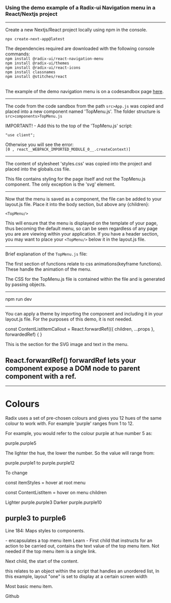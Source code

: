 ### Using the demo example of a Radix-ui Navigation menu in a React/Nextjs project
---  

Create a new Nextjs/React project locally using npm in the console.

`npx create-next-app@latest`

The dependencies required are downloaded with the following console commands:<br>
`npm install @radix-ui/react-navigation-menu`<br>
`npm install @radix-ui/themes`<br>
`npm install @radix-ui/react-icons`<br>
`npm install classnames`<br>
`npm install @stitches/react`<br>
<br>

The example of the demo navigation menu is on a codesandbox page [here](https://codesandbox.io/p/sandbox/radix-ui-nav-menu-8r4sx4?file=%2Fsrc%2FApp.js).

-------------------------------------------------

The code from the code sandbox from the path `src>App.js` was copied and placed into a new component named 'TopMenu.js'.
The folder structure is `src>components>TopMenu.js`<br>

IMPORTANT! - Add this to the top of the 'TopMenu.js' script:<br>

`"use client";`<br>

Otherwise you will see the error:<br>
`[0 , react__WEBPACK_IMPORTED_MODULE_0__.createContext)]`

-------------------------------------------------------


The content of stylesheet 'styles.css' was copied into the project and placed into the globals.css file.

This file contains styling for the page itself and not the TopMenu.js component. The only exception is the 'svg' element.

-------------------------------------------------------

Now that the menu is saved as a component, the file can be added to your layout.js file.
Place it into the body section, but above any {children}:

```<TopMenu/>```

This will ensure that the menu is displayed on the template of your page, thus becoming the default menu, so can be seen regardless of any page you are are viewing within your application.
If you have a header section, you may want to place your `<TopMenu/>` below it in the layout.js file.

-----------------------------------------------

Brief explanation of the `TopMenu.js` file:

The first section of functions relate to css animations(keyframe functions).
These handle the animation of the menu.

The CSS for the TopMenu.js file is contained within the file and is generated by passing objects.




-----------------------------------------------


npm run dev

------------------------------------

You can apply a theme by importing the component and including it in your layout.js file.
For the purposes of this demo, it is not needed.


const ContentListItemCallout = React.forwardRef(({ children, ...props }, forwardedRef) {
}

This is the section for the SVG image and text in the menu.

React.forwardRef()
forwardRef lets your component expose a DOM node to parent component with a ref.
------------------------------






-----------------

Colours
========

Radix uses a set of pre-chosen colours and gives you 12 hues of the same colour to work with.
For example 'purple' ranges from 1 to 12. 

For example, you would refer to the colour purple at hue number 5 as:

purple.purple5

The lighter the hue, the lower the number. So the value will range from:

purple.purple1 to purple.purple12


To change 


const itemStyles = hover at root menu

const ContentListItem = hover on menu children



Lighter
purple.purple3
Darker
purple.purple10

purple3 to purple6
---------

Line 184:
Maps styles to components.



<NavigationMenuItem> - encapsulates a top menu item
<NavigationMenuTrigger>Learn</NavigationMenuTrigger> - First child that instructs for an 
  action to be carried out, contains the text value of the top menu item.
  Not needed if the top menu item is a single link.  

<NavigationMenuContent> Next child, the start of the content.

<ContentList layout="one"> this relates to an object within the script that handles an unordered list, 
In this example, layout "one" is set to display at a certain screen width

Most basic menu item.

<NavigationMenuItem>
   <NavigationMenuLink href="https://github.com/radix-ui">Github</NavigationMenuLink>
</NavigationMenuItem>
